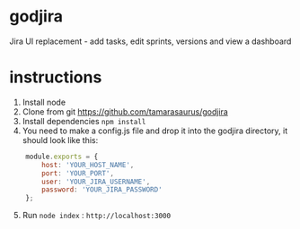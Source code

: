 godjira
=======

Jira UI replacement  - add tasks, edit sprints, versions and view a dashboard


instructions
=======

1. Install node
2. Clone from git https://github.com/tamarasaurus/godjira
3. Install dependencies ```npm install```
4. You need to make a config.js file and drop it into the godjira directory, it should look like this:

```javascript
    module.exports = {
        host: 'YOUR_HOST_NAME',
        port: 'YOUR_PORT',
        user: 'YOUR_JIRA_USERNAME',
        password: 'YOUR_JIRA_PASSWORD'
    };

```

5. Run ```node index``` : ```http://localhost:3000```